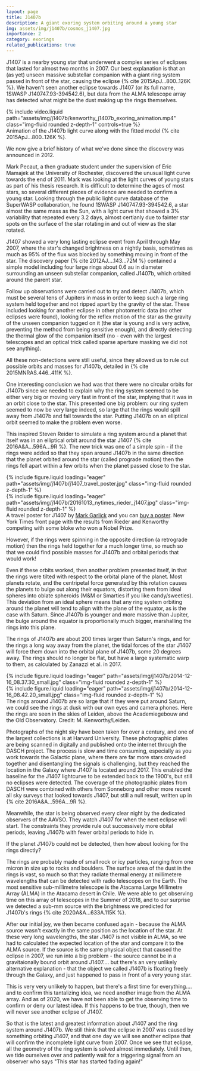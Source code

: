 ```yaml
---
layout: page
title: J1407b
description: A giant exoring system orbiting around a young star
img: assets/img/j1407b/cosmos_j1407.jpg
importance: 2
category: exorings
related_publications: true
---
```


J1407 is a nearby young star that underwent a complex series of eclipses that lasted for almost two months in 2007. Our best explanation is that an (as yet) unseen massive substellar companion with a giant ring system passed in front of the star, causing the eclipse {% cite 2015ApJ...800..126K %}. We haven't seen another eclipse towards J1407 (or its full name, 1SWASP J140747.93-394542.6), but data from the ALMA telescope array has detected what might be the dust making up the rings themselves.


<div class="row mt-3">
    <div class="col-sm mt-3 mt-md-0">
        {% include video.liquid path="assets/img/j1407b/kenworthy_j1407b_exoring_animation.mp4" class="img-fluid rounded z-depth-1" controls=true %}
    </div>
</div>

<div class="caption">
    Animation of the J1407b light curve along with the fitted model {% cite 2015ApJ...800..126K %}.
</div>

<!-- 
<div class="col-sm mt-3 mt-md-0">
        {% include video.liquid path="http://vimeo.com/117757625?h=1ac4fd9fb4&title=0&byline=0&portrait=0" class="img-fluid rounded z-depth-1" %}
</div>
 -->
We now give a brief history of what we've done since the discovery was announced in 2012.

Mark Pecaut, a then graduate student under the supervision of Eric Mamajek at the University of Rochester, discovered the unusual light curve towards the end of 2011. Mark was looking at the light curves of young stars as part of his thesis research. It is difficult to determine the ages of most stars, so several different pieces of evidence are needed to confirm a young star. Looking through the public light curve database of the SuperWASP collaboration, he found 1SWASP J140747.93-394542.6, a star almost the same mass as the Sun, with a light curve that showed a 3% variability that repeated every 3.2 days, almost certianly due to fainter star spots on the surface of the star rotating in and out of view as the star rotated.

J1407 showed a very long lasting eclipse event from April through May 2007, where the star's changed brightness on a nightly basis, sometimes as much as 95% of the flux was blocked by something moving in front of the star. The discovery paper {% cite 2012AJ....143...72M %} contained a simple model including four large rings about 0.6 au in diameter surrounding an unseen substellar companion, called J1407b, which orbited around the parent star.

Follow up observations were carried out to try and detect J1407b, which must be several tens of Jupiters in mass in order to keep such a large ring system held together and not ripped apart by the gravity of the star. These included looking for another eclipse in other photometric data (no other eclipses were found), looking for the reflex motion of the star as the gravity of the unseen companion tugged on it (the star is young and is very active, preventing the method from being sensitive enough), and directly detecting the thermal glow of the companion itself (no - even with the largest telescopes and an optical trick called sparse aperture masking we did not see anything).

All these non-detections were still useful, since they allowed us to rule out possible orbits and masses for J1407b, detailed in {% cite 2015MNRAS.446..411K %}.

One interesting conclusion we had was that there were no circular orbits for J1407b since we needed to explain why the ring system seemed to be either very big or moving very fast in front of the star, implying that it was in an orbit close to the star. This presented one big problem: our ring system seemed to now be very large indeed, so large that the rings would spill away from J1407b and fall towards the star. Putting J1407b on an elliptical orbit seemed to make the problem even worse.

This inspired Steven Reider to simulate a ring system around a planet that itself was in an elliptical orbit around the star J1407 {% cite 2016A&A...596A...9R %}. The new trick was one of a simple spin - if the rings were added so that they span around J1407b in the same direction that the planet orbited around the star (called prograde motion) then the rings fell apart within a few orbits when the planet passed close to the star.

<div class="row mt-3">
    <div class="col-sm mt-3 mt-md-0">
        {% include figure.liquid loading="eager" path="assets/img/j1407b/j1407_travel_poster.jpg" class="img-fluid rounded z-depth-1" %}
    </div>
    <div class="col-sm mt-3 mt-md-0">
        {% include figure.liquid loading="eager" path="assets/img/j1407b/20161013_nytimes_rieder_j1407.jpg" class="img-fluid rounded z-depth-1" %}
    </div>
</div>

<div class="caption">
A travel poster for J1407 by <a href="http://www.space-art.co.uk/">Mark Garlick</a> and you can <a href="http://www.redbubble.com/people/magarlick/works/14837819-travel-poster-j1407b?p=poster">buy a poster</a>. New York Times front page with the results from Rieder and Kenworthy competing with some bloke who won a Nobel Prize.
</div>

However, if the rings were spinning in the opposite direction (a retrograde motion) then the rings held together for a much longer time, so much so that we could find possible masses for J1407b and orbital periods that would work!

Even if these orbits worked, then another problem presented itself, in that the rings were tilted with respect to the orbital plane of the planet. Most planets rotate, and the centripetal force generated by this rotation causes the planets to bulge out along their equators, distorting them from ideal spheres into oblate spheroids (M&M or Smarties if you like candy/sweeties). This deviation from an ideal sphere means that any ring system orbiting around the planet will tend to align with the plane of the equator, as is the case with Saturn. Since J1407b is younger and more massive than Jupiter, the bulge around the equator is proportionally much bigger, marshalling the rings into this plane.

The rings of J1407b are about 200 times larger than Saturn's rings, and for the rings a long way away from the planet, the tidal forces of the star J1407 will force them down into the orbital plane of J1407b, some 20 degrees away. The rings should no longer be flat, but have a large systematic warp to them, as calculated by Zanazzi et al. in 2017.

<div class="row mt-2">
    <div class="col-sm mt-2 mt-md-0">
        {% include figure.liquid loading="eager" path="assets/img/j1407b/2014-12-16_08.37.30_small.jpg" class="img-fluid rounded z-depth-1" %}
    </div>
    <div class="col-sm mt-2 mt-md-0">
        {% include figure.liquid loading="eager" path="assets/img/j1407b/2014-12-16_08.42.20_small.jpg" class="img-fluid rounded z-depth-1" %}
    </div>
</div>

<div class="caption">
The rings around J1407b are so large that if they were put around Saturn, we could see the rings at dusk with our own eyes and camera phones. Here the rings are seen in the skies of Leiden, above the Academiegebouw and the Old Observatory. Credit: M. Kenworthy/Leiden.
</div>

Photographs of the night sky have been taken for over a century, and one of the largest collections is at Harvard University. These photographic plates are being scanned in digitally and published onto the internet through the DASCH project. The process is slow and time consuming, especially as you work towards the Galactic plane, where there are far more stars crowded together and disentangling the signals is challenging, but they reached the location in the Galaxy where J1407 is located around 2017. This enabled the baseline for the J1407 lightcurve to be extended back to the 1900's, but still no eclipses were detected. The coverage of the photographic plates from DASCH were combined with others from Sonneborg and other more recent all sky surveys that looked towards J1407, but still a null result, written up in {% cite 2016A&A...596A...9R %}.

Meanwhile, the star is being observed every clear night by the dedicated observers of the AAVSO. They watch J1407 for when the next eclipse will start. The constraints they provide rule out successively more obital periods, leaving J1407b with fewer orbital periods to hide in.

If the planet J1407b could not be detected, then how about looking for the rings directly?

The rings are probably made of small rock or icy particles, ranging from one micron in size up to rocks and boulders. The surface area of the dust in the rings is vast, so much so that they radiate thermal energy at millimetere wavelengths that can be detected with radio telescopes on the Earth. The most sensitive sub-millimetre telescope is the Atacama Large Millimetre Array (ALMA) in the Atacama desert in Chile. We were able to get observing time on this array of telescopes in the Summer of 2018, and to our surprise we detected a sub-mm source with the brightness we predicted for J1407b's rings {% cite 2020A&A...633A.115K %}.

After our initial joy, we then became confused again - because the ALMA source wasn't exactly in the same position as the location of the star. At these very long wavelengths, the star J1407 is not visible in ALMA, so we had to calculated the expected location of the star and compare it to the ALMA source. If the source is the same physical object that caused the eclipse in 2007, we run into a big problem - the source cannot be in a gravitaionally bound orbit around J1407.... but there's an very unlikely alternative explanation - that the object we called J1407b is floating freely through the Galaxy, and just happened to pass in front of a very young star.

This is very very unlikely to happen, but there's a first time for everything.... and to confirm this tantalizing idea, we need another image from the ALMA array. And as of 2020, we have not been able to get the observing time to confirm or deny our latest idea. If this happens to be true, though, then we will never see another eclipse of J1407.

So that is the latest and greatest information about J1407 and the ring system around J1407b. We still think that the eclipse in 2007 was caused by something orbiting J1407, and that one day we will see another eclipse that will confirm the incomplete light curve from 2007. Once we see that eclipse, all the geometry of the ring system is solved almost immediately. Until then, we tide ourselves over and patiently wait for a triggering signal from an observer who says "This star has started fading again!"
